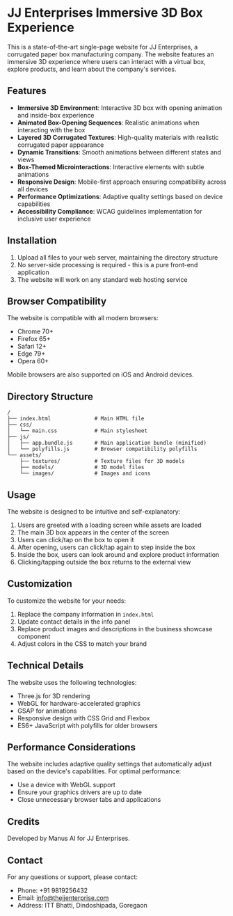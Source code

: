 # JJ Enterprises Immersive 3D Box Experience

This is a state-of-the-art single-page website for JJ Enterprises, a corrugated paper box manufacturing company. The website features an immersive 3D experience where users can interact with a virtual box, explore products, and learn about the company's services.

## Features

- **Immersive 3D Environment**: Interactive 3D box with opening animation and inside-box experience
- **Animated Box-Opening Sequences**: Realistic animations when interacting with the box
- **Layered 3D Corrugated Textures**: High-quality materials with realistic corrugated paper appearance
- **Dynamic Transitions**: Smooth animations between different states and views
- **Box-Themed Microinteractions**: Interactive elements with subtle animations
- **Responsive Design**: Mobile-first approach ensuring compatibility across all devices
- **Performance Optimizations**: Adaptive quality settings based on device capabilities
- **Accessibility Compliance**: WCAG guidelines implementation for inclusive user experience

## Installation

1. Upload all files to your web server, maintaining the directory structure
2. No server-side processing is required - this is a pure front-end application
3. The website will work on any standard web hosting service

## Browser Compatibility

The website is compatible with all modern browsers:
- Chrome 70+
- Firefox 65+
- Safari 12+
- Edge 79+
- Opera 60+

Mobile browsers are also supported on iOS and Android devices.

## Directory Structure

```
/
├── index.html              # Main HTML file
├── css/
│   └── main.css            # Main stylesheet
├── js/
│   ├── app.bundle.js       # Main application bundle (minified)
│   └── polyfills.js        # Browser compatibility polyfills
└── assets/
    ├── textures/           # Texture files for 3D models
    ├── models/             # 3D model files
    └── images/             # Images and icons
```

## Usage

The website is designed to be intuitive and self-explanatory:
1. Users are greeted with a loading screen while assets are loaded
2. The main 3D box appears in the center of the screen
3. Users can click/tap on the box to open it
4. After opening, users can click/tap again to step inside the box
5. Inside the box, users can look around and explore product information
6. Clicking/tapping outside the box returns to the external view

## Customization

To customize the website for your needs:
1. Replace the company information in `index.html`
2. Update contact details in the info panel
3. Replace product images and descriptions in the business showcase component
4. Adjust colors in the CSS to match your brand

## Technical Details

The website uses the following technologies:
- Three.js for 3D rendering
- WebGL for hardware-accelerated graphics
- GSAP for animations
- Responsive design with CSS Grid and Flexbox
- ES6+ JavaScript with polyfills for older browsers

## Performance Considerations

The website includes adaptive quality settings that automatically adjust based on the device's capabilities. For optimal performance:
- Use a device with WebGL support
- Ensure your graphics drivers are up to date
- Close unnecessary browser tabs and applications

## Credits

Developed by Manus AI for JJ Enterprises.

## Contact

For any questions or support, please contact:
- Phone: +91 9819256432
- Email: info@thejjenterprise.com
- Address: ITT Bhatti, Dindoshipada, Goregaon
